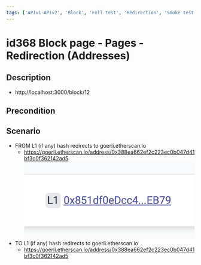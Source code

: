 ```yaml
---
tags: ['APIv1-APIv2', 'Block', 'Full test', 'Redirection', 'Smoke test', 'Automated']
---
```


# id368 Block page - Pages - Redirection (Addresses)

## Description
  - http://localhost:3000/block/12

## Precondition


## Scenario
- FROM L1 (if any) hash redirects to goerli.etherscan.io
    - https://goerli.etherscan.io/address/0x388ea662ef2c223ec0b047d41bf3c0f362142ad5
      ![Screenshot](../../../../static/img/Pages/BlockPage/id368_1.png)
- TO L1 (if any) hash redirects to goerli.etherscan.io
    - https://goerli.etherscan.io/address/0x388ea662ef2c223ec0b047d41bf3c0f362142ad5
